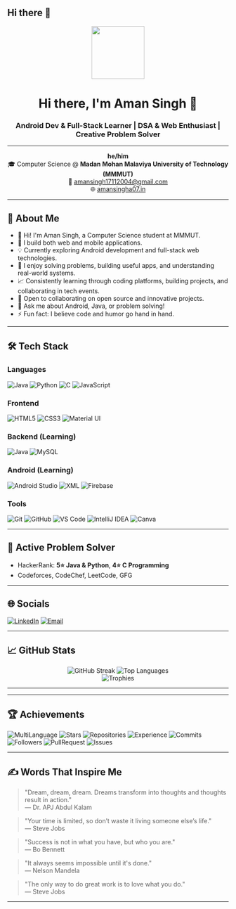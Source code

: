 ## Hi there 👋

<!--
**Aman-Singh-07/Aman-Singh-07** is a ✨ _special_ ✨ repository because its `README.md` (this file) appears on your GitHub profile.

Here are some ideas to get you started:

- 🔭 I’m currently working on ...
- 🌱 I’m currently learning ...
- 👯 I’m looking to collaborate on ...
- 🤔 I’m looking for help with ...
- 💬 Ask me about ...
- 📫 How to reach me: ...
- 😄 Pronouns: ...
- ⚡ Fun fact: ...
-->


<p align="center">
  <img src="https://avatars.githubusercontent.com/u/180750425?s=400&u=862a9ba0baeff7573a8ea41bbbe6bc02439a3930&v=4" width="120" />
</p>

<h1 align="center">Hi there, I'm Aman Singh 👋</h1>
<h3 align="center">Android Dev & Full-Stack Learner | DSA & Web Enthusiast | Creative Problem Solver</h3>

---

<p align="center">
  <b>he/him</b> <br>
  🎓 Computer Science @ <b>Madan Mohan Malaviya University of Technology (MMMUT)</b> <br>
  📧 <a href="mailto:amansingh17112004@gmail.com">amansingh17112004@gmail.com</a> <br>
  🌐 <a href="https://aman-singh-07.github.io/PortfolioA07/">amansingha07.in</a>
</p>

---

## 🚀 About Me

- 👋 Hi! I'm Aman Singh, a Computer Science student at MMMUT.
- 🔧 I build both web and mobile applications.
- 💡 Currently exploring Android development and full-stack web technologies.
- 🧩 I enjoy solving problems, building useful apps, and understanding real-world systems.
- 📈 Consistently learning through coding platforms, building projects, and collaborating in tech events.
- 👯 Open to collaborating on open source and innovative projects.
- 💬 Ask me about Android, Java, or problem solving!
- ⚡ Fun fact: I believe code and humor go hand in hand.

---

## 🛠 Tech Stack

### Languages
![Java](https://img.shields.io/badge/Java-007396?logo=java&logoColor=white)
![Python](https://img.shields.io/badge/Python-3776AB?logo=python&logoColor=white)
![C](https://img.shields.io/badge/C-00599C?logo=c&logoColor=white)
![JavaScript](https://img.shields.io/badge/JavaScript-F7DF1E?logo=javascript&logoColor=black)

### Frontend
![HTML5](https://img.shields.io/badge/HTML5-E34F26?logo=html5&logoColor=white)
![CSS3](https://img.shields.io/badge/CSS3-1572B6?logo=css3&logoColor=white)
![Material UI](https://img.shields.io/badge/Material--UI-0081CB?logo=mui&logoColor=white)

### Backend (Learning)
![Java](https://img.shields.io/badge/Java-007396?logo=java&logoColor=white)
![MySQL](https://img.shields.io/badge/MySQL-4479A1?logo=mysql&logoColor=white)

### Android (Learning)
![Android Studio](https://img.shields.io/badge/Android%20Studio-3DDC84?logo=android-studio&logoColor=white)
![XML](https://img.shields.io/badge/XML-FF6600?logo=xml&logoColor=white)
![Firebase](https://img.shields.io/badge/Firebase-FFCA28?logo=firebase&logoColor=black)

### Tools
![Git](https://img.shields.io/badge/Git-F05032?logo=git&logoColor=white)
![GitHub](https://img.shields.io/badge/GitHub-181717?logo=github)
![VS Code](https://img.shields.io/badge/VS%20Code-007ACC?logo=visual-studio-code)
![IntelliJ IDEA](https://img.shields.io/badge/IntelliJ%20IDEA-000000?logo=intellij-idea&logoColor=white)
![Canva](https://img.shields.io/badge/Canva-00C4CC?logo=canva&logoColor=white)

---

## 🧩 Active Problem Solver

- HackerRank: <b>5⭐ Java & Python</b>, <b>4⭐ C Programming</b>
- Codeforces, CodeChef, LeetCode, GFG

---

## 🌐 Socials

[![LinkedIn](https://img.shields.io/badge/LinkedIn-blue?logo=linkedin)](https://www.linkedin.com/in/aman-singh-3a4a06327/)
[![Email](https://img.shields.io/badge/Email-red?logo=gmail)](mailto:amansingh17112004@gmail.com)

---

## 📈 GitHub Stats

<p align="center">
<!--   <img src="https://github-readme-stats.vercel.app/api?username=Aman-Singh-07&show_icons=true&theme=tokyonight" alt="GitHub Stats" /> -->
  <img src="https://streak-stats.demolab.com/?user=Aman-Singh-07&theme=tokyonight" alt="GitHub Streak" />
  <img src="https://github-readme-stats.vercel.app/api/top-langs/?username=Aman-Singh-07&layout=compact&theme=tokyonight" alt="Top Languages" />
  <br />
  <img src="https://github-profile-trophy.vercel.app/?username=Aman-Singh-07&theme=tokyonight&margin-w=15&margin-h=15" alt="Trophies" />
</p>


---

<!-- ## 📝 My Recent Commits


![](https://github-readme-stats.vercel.app/api?username=Aman-Singh-07&theme=dark&hide_border=false&include_all_commits=true&count_private=true)<br/>
![](https://nirzak-streak-stats.vercel.app/?user=Aman-Singh-07&theme=dark&hide_border=false)<br/>
![](https://github-readme-stats.vercel.app/api/top-langs/?username=Aman-Singh-07&theme=dark&hide_border=false&include_all_commits=true&count_private=true&layout=compact)

---
[![](https://visitcount.itsvg.in/api?id=Aman-Singh-07&icon=0&color=0)](https://visitcount.itsvg.in) -->
<!--START_SECTION:activity-->
<!-- You can use tools like https://github.com/Readme-Workflows/Readme-Activity-Stats or https://github.com/marketplace/actions/github-activity-readme to show your latest commits automatically. -->
<!--END_SECTION:activity-->

---

## 🏆 Achievements

![MultiLanguage](https://img.shields.io/badge/MultiLanguage-Rainbow%20Lang%20User-ff69b4)
![Stars](https://img.shields.io/badge/Stars-Super%20Star-yellow)
![Repositories](https://img.shields.io/badge/Repositories-Hyper%20Repo%20Creator-blue)
![Experience](https://img.shields.io/badge/Experience-Experienced%20Dev-green)
![Commits](https://img.shields.io/badge/Commits-High%20Committer-orange)
![Followers](https://img.shields.io/badge/Followers-Dynamic%20User-blue)
![PullRequest](https://img.shields.io/badge/PullRequest-Middle%20Puller-red)
![Issues](https://img.shields.io/badge/Issues-First%20Issue-blue)

---

## ✍️ Words That Inspire Me

> "Dream, dream, dream. Dreams transform into thoughts and thoughts result in action."  
> — Dr. APJ Abdul Kalam

> "Your time is limited, so don’t waste it living someone else’s life."  
> — Steve Jobs

> "Success is not in what you have, but who you are."  
> — Bo Bennett

> "It always seems impossible until it's done."  
> — Nelson Mandela

> "The only way to do great work is to love what you do."  
> — Steve Jobs

---

<!--
**Aman-Singh-07/Aman-Singh-07** is a ✨ _special_ ✨ repository because its `README.md` (this file) appears on your GitHub profile.
-->

<!--
**Aman-Singh-07/Aman-Singh-07** is a ✨ _special_ ✨ repository because its `README.md` (this file) appears on your GitHub profile.
-->


<!--
**Aman-Singh-07/Aman-Singh-07** is a ✨ _special_ ✨ repository because its `README.md` (this file) appears on your GitHub profile.
-->
